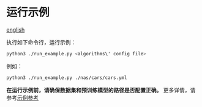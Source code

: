# 运行示例

[english](./README.en.md)

执行如下命令行，运行示例：

```bash
python3 ./run_example.py <algorithms\' config file>
```

例如：

```bash
python3 ./run_example.py ./nas/cars/cars.yml
```

**在运行示例前，请确保数据集和预训练模型的路径是否配置正确。**
更多详情，请参考[示例参考](../docs/cn/user/examples.md)
